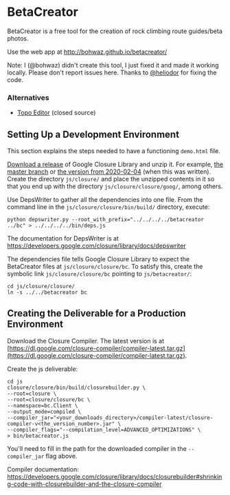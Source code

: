 BetaCreator
===========

BetaCreator is a free tool for the creation of rock climbing route guides/beta photos.

Use the web app at http://bohwaz.github.io/betacreator/

Note: I (@bohwaz) didn't create this tool, I just fixed it and made it working locally. Please don't report issues here. Thanks to [@heliodor](https://github.com/heliodor/betacreator) for fixing the code.

### Alternatives

* [Topo Editor](https://topoeditor.com/) (closed source)

Setting Up a Development Environment
---

This section explains the steps needed to have a functioning `demo.html` file.

[Download a release](https://github.com/google/closure-library/releases) of Google Closure Library and unzip it. For example, [the master branch](https://github.com/google/closure-library/archive/master.zip) or [the version from 2020-02-04](https://github.com/google/closure-library/archive/v20200204.zip) (when this was written). Create the directory `js/closure/` and place the unzipped contents in it so that you end up with the directory `js/closure/closure/goog/`, among others.

Use DepsWriter to gather all the dependencies into one file. From the command line in the `js/closure/closure/bin/build/` directory, execute:
```
python depswriter.py --root_with_prefix="../../../../betacreator ../bc" > ../../../../bin/deps.js
```

The documentation for DepsWriter is at https://developers.google.com/closure/library/docs/depswriter

The dependencies file tells Google Closure Library to expect the BetaCreator files at `js/closure/closure/bc`. To satisfy this, create the symbolic link `js/closure/closure/bc` pointing to `js/betacreator/`:
```
cd js/closure/closure/
ln -s ../../betacreator bc
```

Creating the Deliverable for a Production Environment
---

Download the Closure Compiler. The latest version is at [https://dl.google.com/closure-compiler/compiler-latest.tar.gz](https://dl.google.com/closure-compiler/compiler-latest.tar.gz).

Create the js deliverable:
```
cd js
closure/closure/bin/build/closurebuilder.py \
--root=closure \
--root=closure/closure/bc \
--namespace=bc.Client \
--output_mode=compiled \
--compiler_jar="<your_downloads_directory>/compiler-latest/closure-compiler-v<the_version_number>.jar" \
--compiler_flags="--compilation_level=ADVANCED_OPTIMIZATIONS" \
> bin/betacreator.js
```
You'll need to fill in the path for the downloaded compiler in the `--compiler_jar` flag above.

Compiler documentation: https://developers.google.com/closure/library/docs/closurebuilder#shrinking-code-with-closurebuilder-and-the-closure-compiler
